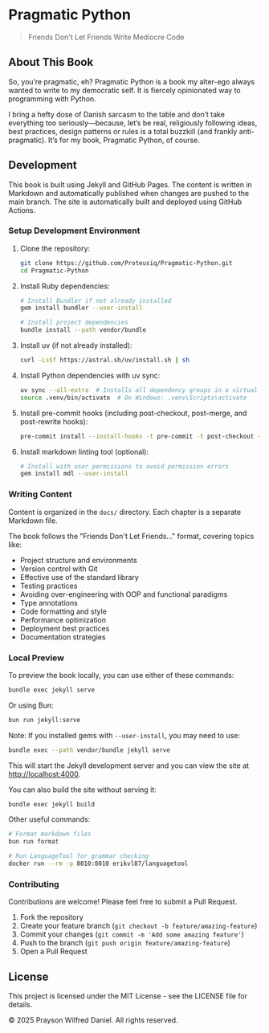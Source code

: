 # Pragmatic Python

> Friends Don't Let Friends Write Mediocre Code

## About This Book

So, you’re pragmatic, eh? Pragmatic Python is a book my alter-ego always wanted
to write to my democratic self. It is fiercely opinionated way to programming
with Python.

I bring a hefty dose of Danish sarcasm to the table and don’t take everything
too seriously—because, let’s be real, religiously following ideas, best
practices, design patterns or rules is a total buzzkill (and frankly
anti-pragmatic). It’s for my book, Pragmatic Python, of course.

## Development

This book is built using Jekyll and GitHub Pages. The content is written in
Markdown and automatically published when changes are pushed to the main branch.
The site is automatically built and deployed using GitHub Actions.

### Setup Development Environment

1. Clone the repository:

   ```bash
   git clone https://github.com/Proteusiq/Pragmatic-Python.git
   cd Pragmatic-Python
   ```

1. Install Ruby dependencies:

   ```bash
   # Install Bundler if not already installed
   gem install bundler --user-install

   # Install project dependencies
   bundle install --path vendor/bundle
   ```

1. Install uv (if not already installed):

   ```bash
   curl -LsSf https://astral.sh/uv/install.sh | sh
   ```

1. Install Python dependencies with uv sync:

   ```bash
   uv sync --all-extra  # Installs all dependency groups in a virtual environment
   source .venv/bin/activate  # On Windows: .venv\Scripts\activate
   ```

1. Install pre-commit hooks (including post-checkout, post-merge, and
   post-rewrite hooks):

   ```bash
   pre-commit install --install-hooks -t pre-commit -t post-checkout -t post-merge -t post-rewrite
   ```

1. Install markdown linting tool (optional):

   ```bash
   # Install with user permissions to avoid permission errors
   gem install mdl --user-install
   ```

### Writing Content

Content is organized in the `docs/` directory. Each chapter is a separate
Markdown file.

The book follows the "Friends Don't Let Friends..." format, covering topics
like:

- Project structure and environments
- Version control with Git
- Effective use of the standard library
- Testing practices
- Avoiding over-engineering with OOP and functional paradigms
- Type annotations
- Code formatting and style
- Performance optimization
- Deployment best practices
- Documentation strategies

### Local Preview

To preview the book locally, you can use either of these commands:

```bash
bundle exec jekyll serve
```

Or using Bun:

```bash
bun run jekyll:serve
```

Note: If you installed gems with `--user-install`, you may need to use:

```bash
bundle exec --path vendor/bundle jekyll serve
```

This will start the Jekyll development server and you can view the site at
[http://localhost:4000](http://localhost:4000).

You can also build the site without serving it:

```bash
bundle exec jekyll build
```

Other useful commands:

```bash
# Format markdown files
bun run format

# Run LanguageTool for grammar checking
docker run --rm -p 8010:8010 erikvl87/languagetool
```

### Contributing

Contributions are welcome! Please feel free to submit a Pull Request.

1. Fork the repository
1. Create your feature branch (`git checkout -b feature/amazing-feature`)
1. Commit your changes (`git commit -m 'Add some amazing feature'`)
1. Push to the branch (`git push origin feature/amazing-feature`)
1. Open a Pull Request

## License

This project is licensed under the MIT License - see the LICENSE file for
details.

© 2025 Prayson Wilfred Daniel. All rights reserved.
